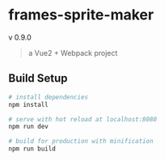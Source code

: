 # frames-sprite-maker

v 0.9.0

> a Vue2 + Webpack project



## Build Setup

``` bash
# install dependencies
npm install

# serve with hot reload at localhost:8080
npm run dev

# build for production with minification
npm run build
```

